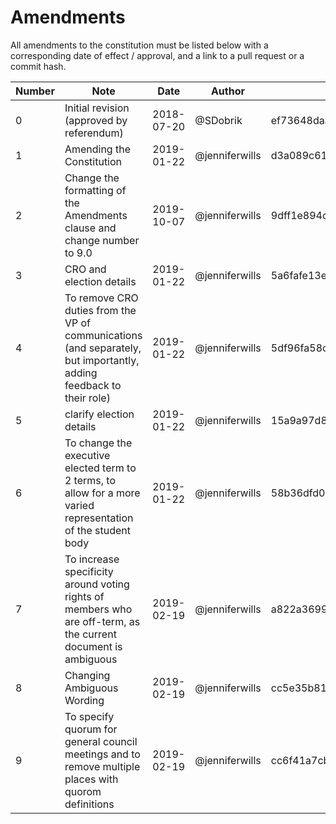 
# Amendments

All amendments to the constitution must be listed below with a
corresponding date of effect / approval, and a link to a pull request
or a commit hash.

Number | Note | Date | Author | PR / Commit
-------|------|------|--------|------------
0 | Initial revision (approved by referendum) | 2018-07-20 | @SDobrik | ef73648daa7e9b5e7b425268cae53320dcb0c14e
1 | Amending the Constitution | 2019-01-22 | @jenniferwills | d3a089c61c72a5eab5cf0b644df670d918e45099
2 | Change the formatting of the Amendments clause and change number to 9.0 | 2019-10-07 | @jenniferwills |9dff1e894d04542e058a2872b86a432277f315a8 
3 | CRO and election details | 2019-01-22 | @jenniferwills | 5a6fafe13ee944cf7d80271192186e306f17bc1e
4 | To remove CRO duties from the VP of communications (and separately, but importantly, adding feedback to their role) | 2019-01-22 | @jenniferwills | 5df96fa58c28e5e2e95ebdf6490ddd2667175065
5 | clarify election details | 2019-01-22 | @jenniferwills | 15a9a97d8f3de0e731b2995af9e5bd8077457481
6 | To change the executive elected term to 2 terms, to allow for a more varied representation of the student body | 2019-01-22 | @jenniferwills | 58b36dfd0ba5fa901b2aae6016ea4ea43523b14d
7 | To increase specificity around voting rights of members who are off-term, as the current document is ambiguous | 2019-02-19 | @jenniferwills | a822a369992571848a3875f37f5f53776b1c631c
8 | Changing Ambiguous Wording | 2019-02-19 | @jenniferwills | cc5e35b810d08ea4f162c76bcc9f0cb494c54be7
9 | To specify quorum for general council meetings and to remove multiple places with quorom definitions | 2019-02-19 | @jenniferwills | cc6f41a7cba7929238a3ed22f519766b65d6da64

